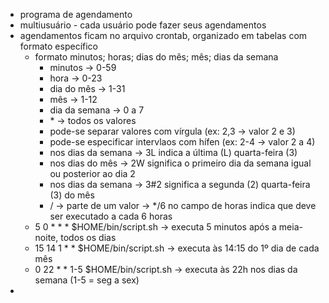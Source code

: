 * programa de agendamento
* multiusuário - cada usuário pode fazer seus agendamentos
* agendamentos ficam no arquivo crontab, organizado em tabelas com formato específico
	* formato minutos; horas; dias do mês; mês; dias da semana
		* minutos -> 0-59
		* hora -> 0-23
		* dia do mês -> 1-31
		* mês -> 1-12
		* dia da semana -> 0 a 7
		* \* -> todos os valores
		* pode-se separar valores com vírgula (ex: 2,3 -> valor 2 e 3)
		* pode-se especificar intervlaos com hífen (ex: 2-4 -> valor 2 a 4)
		* nos dias da semana -> 3L indica a última (L) quarta-feira (3)
		* nos dias do mês -> 2W significa o primeiro dia da semana igual ou posterior ao dia 2
		* nos dias da semana -> 3#2 significa a segunda (2) quarta-feira (3) do mês
		* / -> parte de um valor -> \*/6 no campo de horas indica que deve ser executado a cada 6 horas
	* 5 0 \* \* \* $HOME/bin/script.sh -> executa 5 minutos após a meia-noite, todos os dias
	* 15 14 1 \* \* $HOME/bin/script.sh -> executa às 14:15 do 1º dia de cada mês
	* 0 22 \* \* 1-5 $HOME/bin/script.sh -> executa às 22h nos dias da semana (1-5 = seg a sex)
* 